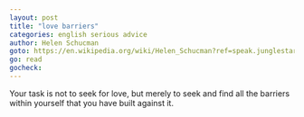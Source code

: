 ```yaml
---
layout: post
title: "love barriers"
categories: english serious advice
author: Helen Schucman
goto: https://en.wikipedia.org/wiki/Helen_Schucman?ref=speak.junglestar.org
go: read
gocheck:
---
```

Your task is not to seek for love, but merely to seek and find all the barriers within yourself that you have built against it.
